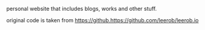 personal website that includes blogs, works and other stuff.

original code is taken from https://github.https://github.com/leerob/leerob.io
